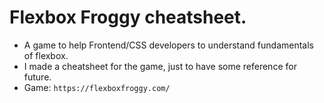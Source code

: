 # Flexbox Froggy cheatsheet.

- A game to help Frontend/CSS developers to understand fundamentals of flexbox.
- I made a cheatsheet for the game, just to have some reference for future.
- Game: `https://flexboxfroggy.com/`
